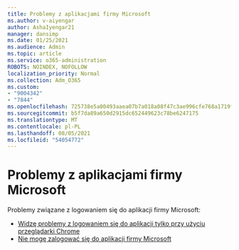 ```yaml
---
title: Problemy z aplikacjami firmy Microsoft
ms.author: v-aiyengar
author: AshaIyengar21
manager: dansimp
ms.date: 01/25/2021
ms.audience: Admin
ms.topic: article
ms.service: o365-administration
ROBOTS: NOINDEX, NOFOLLOW
localization_priority: Normal
ms.collection: Adm_O365
ms.custom:
- "9004342"
- "7844"
ms.openlocfilehash: 725738e5a00493aaea07b7a018a08f47c3ae996cfe768a1719f38e8557370348
ms.sourcegitcommit: b5f7da89a650d2915dc652449623c78be6247175
ms.translationtype: MT
ms.contentlocale: pl-PL
ms.lasthandoff: 08/05/2021
ms.locfileid: "54054772"
---
```

# <a name="issues-with-microsoft-applications"></a>Problemy z aplikacjami firmy Microsoft

Problemy związane z logowaniem się do aplikacji firmy Microsoft:

- [Widzę problemy z logowaniem się do aplikacji tylko przy użyciu przeglądarki Chrome](https://docs.microsoft.com/office365/troubleshoot/miscellaneous/chrome-behavior-affects-applications) 
- [Nie mogę zalogować się do aplikacji firmy Microsoft](https://docs.microsoft.com/azure/active-directory/application-sign-in-problem-first-party-microsoft/?WT.mc_id=UI_AAD_Apps_Sign_In_Support_L2_MicrosoftApp)
